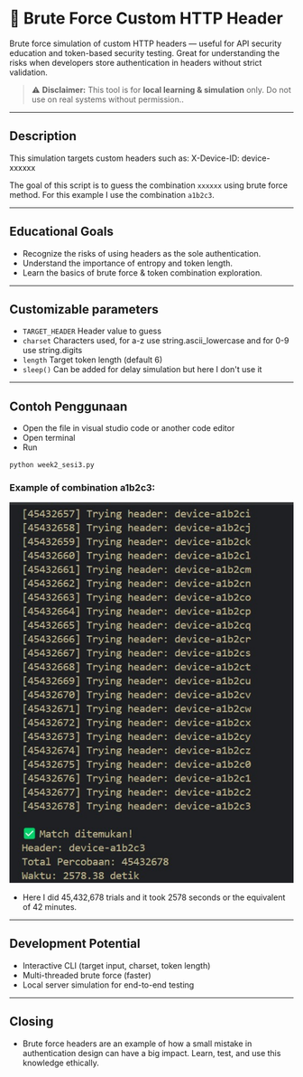# 🔐 Brute Force Custom HTTP Header

Brute force simulation of custom HTTP headers — useful for API security education and token-based security testing. Great for understanding the risks when developers store authentication in headers without strict validation.

> ⚠️ **Disclaimer:** This tool is for **local learning & simulation** only. Do not use on real systems without permission..

---

## Description

This simulation targets custom headers such as: X-Device-ID: device-xxxxxx

The goal of this script is to guess the combination `xxxxxx` using brute force method.
For this example I use the combination `a1b2c3`.

---

## Educational Goals

- Recognize the risks of using headers as the sole authentication.
- Understand the importance of entropy and token length.
- Learn the basics of brute force & token combination exploration.
  
---

## Customizable parameters

- `TARGET_HEADER`
Header value to guess
- `charset`
Characters used, for a-z use string.ascii_lowercase and for 0-9 use string.digits
- `length`
Target token length (default 6)
- `sleep()`
Can be added for delay simulation but here I don't use it

---

## Contoh Penggunaan
- Open the file in visual studio code or another code editor
- Open terminal
- Run
```
python week2_sesi3.py
```

### Example of combination a1b2c3:
![Hasil](https://github.com/Aaronabil/header-brute-force-simulator/blob/main/hasil.jpg?raw=true)
- Here I did 45,432,678 trials and it took 2578 seconds or the equivalent of 42 minutes.

---

## Development Potential
- Interactive CLI (target input, charset, token length)
- Multi-threaded brute force (faster)
- Local server simulation for end-to-end testing

---

## Closing
- Brute force headers are an example of how a small mistake in authentication design can have a big impact. Learn, test, and use this knowledge ethically.



